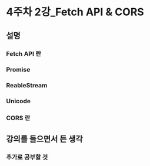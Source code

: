# 4주차 2강_Fetch API & CORS

## 설명

### Fetch API 란

### Promise

### ReableStream

### Unicode

### CORS 란

## 강의를 들으면서 든 생각

### 추가로 공부할 것
